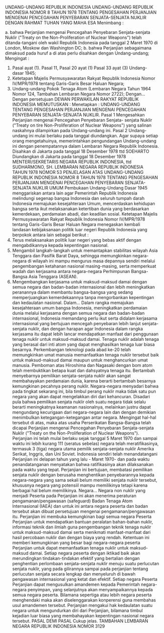  UNDANG-UNDANG REPUBLIK INDONESIA UNDANG-UNDANG REPUBLIK INDONESIA NOMOR 8 TAHUN 1978 TENTANG PENGESAHAN PERJANJIAN MENGENAI PENCEGAHAN PENYEBARAN SENJATA-SENJATA NUKLIR
DENGAN RAHMAT TUHAN YANG MAHA ESA
Menimbang :

a. bahwa Perjanjian mengenai Pencegahan Penyebaran Senjata-senjata Nuklir ("Treaty on the Non-Proliferation of Nuclear Weapons") telah ditanda-tangani oleh wakil Republik Indonesia pada tanggal 2 Maret 1970 di London, Moskow dan Washington DC;
b. bahwa Perjanjian sebagaimana dimaksud pada huruf a di atas perlu disahkan dengan Undang-undang;
Mengingat :

1. Pasal ayat (1). Pasal 11, Pasal 20 ayat (1) Pasal 33 ayat (3) Undang- dasar 1945;
2. Ketetapan Majelis Permusyawaratan Rakyat Republik Indonesia Nomor IV/MPR/1978 tentang Garis-Garis Besar Haluan Negara;
3. Undang-undang Pokok Tenaga Atom (Lembaran Negara Tahun 1964 Nomor 124, Tambahan Lembaran Negara Nomor 2722); Dengan… Dengan persetujuan DEWAN PERWAKILAN RAKYAT REPUBLIK INDONESIA
MEMUTUSKAN :
 Menetapkan : UNDANG-UNDANG TENTANG PENGESAHAN PERJANJIAN MENGENAI PENCEGAHAN PENYEBARAN SENJATA-SENJATA NUKLIR.
Pasal 1
Mengesahkan Perjanjian mengenai Pencegahan Penyebaran Senjata- senjata Nuklir ("Treaty on tire Non-Proliferation of Nuclear Weapons") yang salinan naskahnya dilampirkan pada Undang-undang ini.
Pasal 2
Undang-undang ini mulai berlaku pada tanggal diundangkan. Agar supaya setiap orang mengetahuinya, memerintahkan pengundangan Undang-undang ini dengan penempatannya dalam Lembaran Negara Republik Indonesia. Disahkan di Jakarta pada tanggal 18 Desember 1978 ttd SOEHARTO Diundangkan di Jakarta pada tanggal 18 Desember 1978 MENTERI/SEKRETARIS NEGARA REPUBLIK INDONESIA, ttd SUDHARMONO, SH. LEMBARAN NEGARA REPUBLIK INDONESIA TAHUN 1978 NOMOR 53 PENJELASAN ATAS UNDANG-UNDANG REPUBLIK INDONESIA NOMOR 8 TAHUN 1978 TENTANG PENGESAHAN PERJANJIAN MENGENAI PENCEGAHAN PENYEBARAN SENJATA-SENJATA NUKLIR UMUM Pembukaan Undang-Undang Dasar 1945 menggariskan antara lain agar Pemerintah Republik Indonesia melindungi segenap bangsa Indonesia dan seluruh tumpah darah Indonesia memajukan kesejahteraan Umum, mencerdaskan kehidupan bangsa serta ikut melaksanakan ketertiban dunia yang berdasarkan kemerdekaan, perdamaian abadi, dan keadilan sosial. Ketetapan Majelis Permusyawaratan Rakyat Republik Indonesia Nomor IV/MPR/1978 tentang Garis-Garis Besar Haluan Negara menegaskan kembali landasan kebijaksanaan politik luar negeri Republik Indonesia yang berpokok antara lain sebagai berikut :
1. Terus melaksanakan politik luar negeri yang bebas aktif dengan mengabdikannya kepada kepentingan nasional.
2. Mengambil langkah-langkah untuk memantapkan stabilitas wilayah Asia Tenggara dan Pasifik Barat Daya, sehingga memungkinkan negara-negara di wilayah ini mampu mengurus masa depannya sendiri melalui pengembangan ketahanan nasional masing-masing, serta memperkuat wadah dan kerjasama antara negara-negara Perhimpunan Bangsa-Bangsa Asia Tenggara (ASEAN).
3. Mengembangkan kerjasama untuk maksud-maksud damai dengan semua negara dan badan-badan internasional dan lebih meningkatkan peranannya dalam membantu bangsa-bangsa yang sedang memperjuangkan kemerdekaannya tanpa mengorbankan kepentingan dan kedaulatan nasional. Dalam… Dalam rangka memajukan kesejahteraan umum bangsa Indonesia, meningkatkan perdamaian dunia melalui kerjasama dengan semua negara dan badan-badan internasional, Indonesia memandang perlu ikut serta didalam kerjasama internasional yang bertujuan mencegah penyebaran lebih lanjut senjata-senjata nuklir, dan dengan harapan agar Indonesia dalam rangka kerjasama itu dapat lebih lancar mendapatkan manfaat dari penggunaan tenaga nuklir untuk maksud-maksud damai. Tenaga nuklir adalah tenaga yang berasal dari inti atom yang dapat menghasilkan tenaga luar biasa besarnya. Perkembangan teknologi pada abad ke-20 telah memungkinkan umat manusia memanfaatkan tenaga nuklir tersebut baik untuk maksud-maksud damai maupun untuk menghancurkan umat manusia. Pemboman atas Hiroshima dan Nagasaki dengan bom atom telah membuktikan betapa kuat dan dahsyatnya tenaga itu. Bertambah menyebarnya pemilikan senjata-senjata nuklir akan sangat membahayakan perdamaian dunia, karena berarti bertambah besarnya kemungkinan pecahnya perang nuklir. Negara-negara menyadari bahwa pada tingkat sekarang ini, bila timbul perang nuklir maka tidak satu pun negara yang akan dapat mengelakkan diri dari kehancuran. Disadari pula bahwa pemilikan senjata nuklir oleh suatu negara tidak selalu berarti meningkatnya keamanan nasionalnya, melainkan justru dapat mengundang kecurigaan dari negara-negara lain dan dengan demikian menimbulkan ketegangan-ketegangan antar negara. Mengingat hal-hal tersebut di atas, maka atas usaha Perserikatan Bangsa-Bangsa telah dicapai Perjanjian mengenai Pencegahan Penyebaran Senjata-senjata Nuklir ("Treaty on the Non-Proliferation of Nuclear Weapons"). Perjanjian ini telah mulai berlaku sejak tanggal 5 Maret 1970 dan sampai waktu ini lebih kurang 111 (seratus sebelas) negara telah meratifikasinya, termasuk 3 (tiga) negara utama pemilik senjata-senjata nuklir Amerika Serikat, Inggris, dan Uni Soviet. Indonesia sendiri telah menandatangani Perjanjian ini delapan tahun yang lalu - Maret 1970- dan pada waktu penandatanganan menyatakan bahwa ratifikasinya akan dilaksanakan pada waktu yang tepat. Perjanjian ini bertujuan, membatasi pemilikan senjata nuklir dengan berusaha menghentikan penyebarannya kepada negara-negara yang sama sekali belum memiliki senjata nuklir tersebut, khususnya negara yang potensiil mampu memilikinya tetapi karena berbagai hal belum memilikinya. Negara… Negara non nuklir yang menjadi Peserta pada Perjanjian ini akan menerima peraturan pengamanan/pengawasan (safeguard) Badan Tenaga Atom lnternasional (IAEA) dan untuk ini antara negara peserta dan badan tersebut akan dibuat persetujuan mengenai pengamanan/pengawasan itu. Perjanjian ini membuka kemungkinan bagi semua negara Peserta Perjanjian untuk mendapatkan bantuan peralatan bahan-bahan nuklir, informasi teknik dan ilmiah guna pengembangan teknik tenaga nuklir untuk maksud-maksud damai serta menikmati manfaat-manfaat dari hasil percobaan nuklir dan dengan biaya yang rendah. Ketentuan ini memberi kemungkinan yang besar bagi negara-negara peserta Perjanjian untuk dapat memanfaatkan tenaga nuklir untuk maksud-maksud damai. Setiap negara peserta dengan iktikad baik akan merundingkan tindakan-tindakan efektif yang bertalian dengan penghentian perlombaan senjata-senjata nuklir menuju suatu perlucutan senjata nuklir, yang pada gilirannya sampai pada perjanjian tentang perlucutan senjata secara lengkap dan menyeluruh di bawah pengawasan internasional yang ketat dan efektif. Setiap negara Peserta Perjanjian dapat mengusulkan amandemen kepada Pemerintah negara-negara penyimpan, yang selanjutnya akan menyampaikannya kepada semua negara peserta. Bilamana sepertiga atau lebih negara peserta menghendaki maka akan diselenggarakan konperensi guna membahas usul amandemen tersebut. Perjanjian mengakui hak kedaulatan suatu negara untuk mengundurkan diri dari Perjanjian, bilamana timbul kejadian luar biasa yang membahayakan kepentingan nasional negara tersebut. PASAL DEMI PASAL Cukup jelas. TAMBAHAN LEMBARAN NEGARA REPUBLIK INDONESIA NOMOR 3129